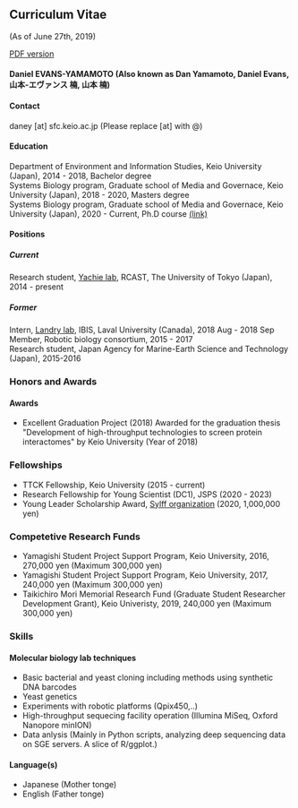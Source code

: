 ## Curriculum Vitae 
(As of June 27th, 2019)

[PDF version](https://danyamamotoevans.github.io/CV_2019.pdf)


#### Daniel EVANS-YAMAMOTO (Also known as Dan Yamamoto, Daniel Evans, 山本-エヴァンス 楠, 山本 楠)

#### Contact 
daney [at] sfc.keio.ac.jp (Please replace [at] with @)


#### Education
Department of Environment and Information Studies, Keio University (Japan), 2014 - 2018, Bachelor degree <br>
Systems Biology program, Graduate school of Media and Governace, Keio University (Japan), 2018 - 2020, Masters degree <br>
Systems Biology program, Graduate school of Media and Governace, Keio University (Japan), 2020 - Current, Ph.D course [(link)](http://www.iab.keio.ac.jp/en/index.html)<br>


#### Positions
##### Current 
Research student, [Yachie lab](http://yachie-lab.org), RCAST, The University of Tokyo (Japan), 2014 - present <br>

##### Former
Intern, [Landry lab](https://landrylab.ibis.ulaval.ca), IBIS, Laval University (Canada), 2018 Aug - 2018 Sep <br>
Member, Robotic biology consortium, 2015 - 2017 <br>
Research student, Japan Agency for Marine-Earth Science and Technology (Japan), 2015-2016 <br>


### Honors and Awards

#### Awards
* Excellent Graduation Project (2018)
Awarded for the graduation thesis "Development of high-throughput technologies to screen protein interactomes" by Keio University (Year of 2018) <br>

### Fellowships 
* TTCK Fellowship, Keio University (2015 - current)
* Research Fellowship for Young Scientist (DC1), JSPS  (2020 - 2023)
* Young Leader Scholarship Award, [Sylff organization](https://www.sylff.org) (2020, 1,000,000 yen) 

### Competetive Research Funds
* Yamagishi Student Project Support Program, Keio University, 2016, 270,000 yen (Maximum 300,000 yen)
* Yamagishi Student Project Support Program, Keio University, 2017, 240,000 yen (Maximum 300,000 yen)
* Taikichiro Mori Memorial Research Fund (Graduate Student Researcher Development Grant), Keio Univeristy, 2019, 240,000 yen (Maximum 300,000 yen)




### Skills

#### Molecular biology lab techniques 
* Basic bacterial and yeast cloning including methods using synthetic DNA barcodes
* Yeast genetics
* Experiments with robotic platforms (Qpix450,..) 
* High-throughput sequecing facility operation (Illumina MiSeq, Oxford Nanopore minION) 
* Data anlysis (Mainly in Python scripts, analyzing deep sequencing data on SGE servers. A slice of R/ggplot.) 

#### Language(s)
* Japanese (Mother tonge)
* English  (Father tonge)
